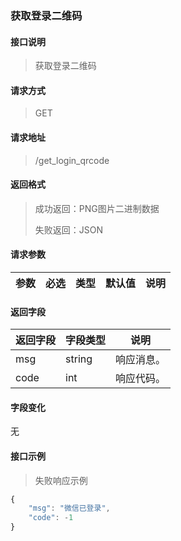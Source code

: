 ### 获取登录二维码

#### 接口说明

> 获取登录二维码

#### 请求方式

> GET

#### 请求地址

> /get_login_qrcode

#### 返回格式

> 成功返回：PNG图片二进制数据
> 
> 失败返回：JSON

#### 请求参数

| 参数 | 必选 | 类型   | 默认值 | 说明                                    |
|------|------|--------|--------|-----------------------------------------|

#### 返回字段

| 返回字段          | 字段类型   | 说明          |
|---------------|--------|-------------|
| msg           | string | 响应消息。       |
| code          | int    | 响应代码。       |

#### 字段变化

无

#### 接口示例

> 失败响应示例

```javascript
{
	"msg": "微信已登录",
	"code": -1
}
```
